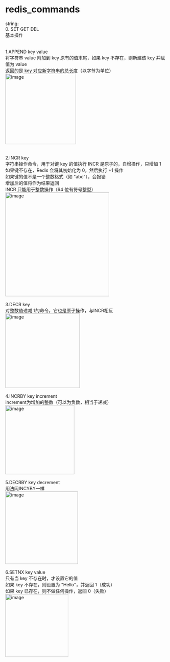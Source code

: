 # redis_commands

string:<br>
0.  SET GET DEL<br>
基本操作<br>
<br>
<br>
1.APPEND key value<br>
将字符串 value 附加到 key 原有的值末尾，如果 key 不存在，则新建该 key 并赋值为 value<br>
返回的是 key 对应新字符串的总长度（以字节为单位）<br>
<img width="221" alt="image" src="https://github.com/user-attachments/assets/bb68a2e0-9bef-4cef-8567-8394eb31e363" /><br>
<br>
<br>
2.INCR key<br>
字符串操作命令，用于对键 key 的值执行 INCR 是原子的，自增操作，只增加 1 <br>
如果键不存在，Redis 会将其初始化为 0，然后执行 +1 操作<br>
如果键的值不是一个整数格式（如 "abc"），会报错<br>
增加后的值将作为结果返回<br>
INCR 只能用于整数操作（64 位有符号整型）<br>
<img width="325" alt="image" src="https://github.com/user-attachments/assets/f83a5b68-28ce-42df-b04a-0ee2d8d4f868" />
<br>
<br>
3.DECR key<br>
对整数值递减 1的命令，它也是原子操作，与INCR相反<br>
<img width="233" alt="image" src="https://github.com/user-attachments/assets/58405fe3-eff2-44e6-bc3e-60f2fc0d00fc" />
<br>
<br>
4.INCRBY key increment<br>
increment为增加的整数（可以为负数，相当于递减）<br>
<img width="216" alt="image" src="https://github.com/user-attachments/assets/03ceae95-7f75-483f-a25f-7e3cabe48c02" />
<br>
<br>
5.DECRBY key decrement<br>
用法同INCYBY一样<br>
<img width="227" alt="image" src="https://github.com/user-attachments/assets/1a853a80-a7c8-487d-9b1c-dbfd3509c3b4" />
<br>
<br>
6.SETNX key value<br>
只有当 key 不存在时，才设置它的值<br>
如果 key 不存在，则设置为 "Hello"，并返回 1（成功）<br>
如果 key 已存在，则不做任何操作，返回 0（失败）<br>
<img width="197" alt="image" src="https://github.com/user-attachments/assets/85a66574-5ad5-44ae-8870-872f984c91b5" />
<br>
<br>
<br>
<br>
<br>
<br>
<br>
<br>
<br>
<br>
<br>
<br>
<br>
<br>
<br>
<br>
<br>
<br>
<br>
<br>
<br>
<br>
<br>
<br>
<br>
<br>
<br>
<br>
<br>
<br>
